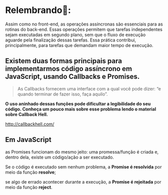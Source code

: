# Relembrando🧠:

  Assim como no front-end, as operações assíncronas são essenciais para as rotinas do back-end. Essas operações permitem que tarefas independentes sejam executadas em segundo plano, sem que o fluxo de execução aguarde pela finalização dessas tarefas. Essa prática contribui, principalmente, para tarefas que demandam maior tempo de execução.

  ## Existem duas formas principais para implementarmos código assíncrono em JavaScript, usando Callbacks e Promises.

  > As Callbacks
    fornecem uma interface com a qual você pode dizer: “e quando terminar de fazer isso, faça aquilo”.

  **O uso aninhado dessas funções pode dificultar a legibilidade do seu código. Conheça um pouco mais sobre esse problema lendo o material sobre Callback Hell.**

  http://callbackhell.com/

 ## Em JavaScript
 
   as Promises funcionam do mesmo jeito: uma promessa/função é criada e, dentro dela, existe um código/ação a ser executado.
   
   Se o código é executado sem nenhum problema, a **Promise é resolvida** por meio da função **resolve**;
   
   se algo de errado acontecer durante a execução, a **Promise é rejeitada** por meio da função **reject**.